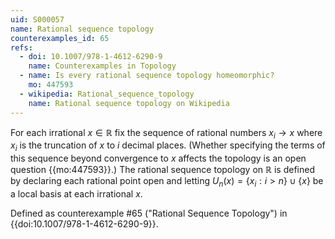 ```yaml
---
uid: S000057
name: Rational sequence topology
counterexamples_id: 65
refs:
  - doi: 10.1007/978-1-4612-6290-9 
    name: Counterexamples in Topology
  - name: Is every rational sequence topology homeomorphic?
    mo: 447593
  - wikipedia: Rational_sequence_topology
    name: Rational sequence topology on Wikipedia
---
```

For each irrational $x \in \mathbb{R}$ fix the sequence of rational numbers $x_i \rightarrow x$ where $x_i$ is the truncation of $x$ to $i$ decimal places. (Whether specifying the terms of this sequence beyond convergence to $x$ affects the topology is an open question {{mo:447593}}.) The rational sequence topology on $\mathbb{R}$ is defined by declaring each rational point open and letting $U_n(x) = \{x_i : i>n\} \cup \{x\}$ be a local basis at each irrational $x$.

Defined as counterexample #65 ("Rational Sequence Topology")
in {{doi:10.1007/978-1-4612-6290-9}}.
